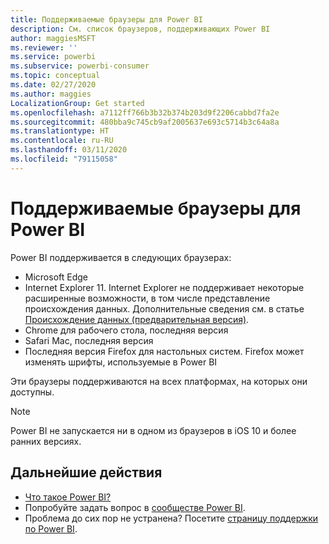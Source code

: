 ```yaml
---
title: Поддерживаемые браузеры для Power BI
description: См. список браузеров, поддерживающих Power BI
author: maggiesMSFT
ms.reviewer: ''
ms.service: powerbi
ms.subservice: powerbi-consumer
ms.topic: conceptual
ms.date: 02/27/2020
ms.author: maggies
LocalizationGroup: Get started
ms.openlocfilehash: a7112ff766b3b32b374b203d9f2206cabbd7fa2e
ms.sourcegitcommit: 480bba9c745cb9af2005637e693c5714b3c64a8a
ms.translationtype: HT
ms.contentlocale: ru-RU
ms.lasthandoff: 03/11/2020
ms.locfileid: "79115058"
---
```

# <a name="supported-browsers-for-power-bi"></a>Поддерживаемые браузеры для Power BI
Power BI поддерживается в следующих браузерах:

- Microsoft Edge
- Internet Explorer 11. Internet Explorer не поддерживает некоторые расширенные возможности, в том числе представление происхождения данных. Дополнительные сведения см. в статье [Происхождение данных (предварительная версия)](collaborate-share/service-data-lineage.md).
- Chrome для рабочего стола, последняя версия
- Safari Mac, последняя версия
- Последняя версия Firefox для настольных систем. Firefox может изменять шрифты, используемые в Power BI 

Эти браузеры поддерживаются на всех платформах, на которых они доступны.

> [!NOTE]
> Power BI не запускается ни в одном из браузеров в iOS 10 и более ранних версиях.

## <a name="next-steps"></a>Дальнейшие действия
* [Что такое Power BI?](power-bi-overview.md)
* Попробуйте задать вопрос в [сообществе Power BI](https://community.powerbi.com/).
* Проблема до сих пор не устранена? Посетите [страницу поддержки по Power BI](https://powerbi.microsoft.com/support/).

